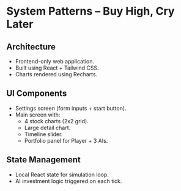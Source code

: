 # System Patterns – Buy High, Cry Later

## Architecture

- Frontend-only web application.
- Built using React + Tailwind CSS.
- Charts rendered using Recharts.

## UI Components

- Settings screen (form inputs + start button).
- Main screen with:
  - 4 stock charts (2x2 grid).
  - Large detail chart.
  - Timeline slider.
  - Portfolio panel for Player + 3 AIs.

## State Management

- Local React state for simulation loop.
- AI investment logic triggered on each tick.
